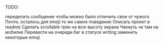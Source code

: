TODO:

переделать сообщение чтобы можно было отличить свое от чужого
	Почти, осталось для emoji то же самое поведение
Описать проект в readme 
Сделать scrollable трек на всю высоту экрана
Чекнуть че там на мобилке
Перевести на очереди
баг в статусе writing
заменить некоторые emoji

